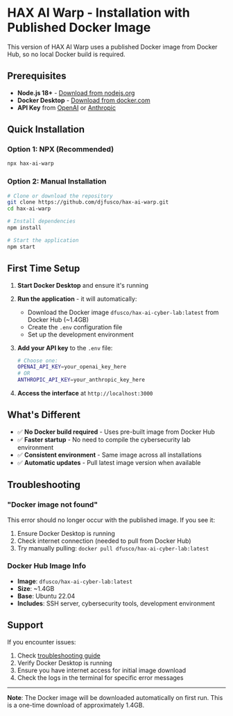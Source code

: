 # HAX AI Warp - Installation with Published Docker Image

This version of HAX AI Warp uses a published Docker image from Docker Hub, so no local Docker build is required.

## Prerequisites

- **Node.js 18+** - [Download from nodejs.org](https://nodejs.org/)
- **Docker Desktop** - [Download from docker.com](https://docker.com/products/docker-desktop)
- **API Key** from [OpenAI](https://platform.openai.com/api-keys) or [Anthropic](https://console.anthropic.com/account/keys)

## Quick Installation

### Option 1: NPX (Recommended)
```bash
npx hax-ai-warp
```

### Option 2: Manual Installation
```bash
# Clone or download the repository
git clone https://github.com/djfusco/hax-ai-warp.git
cd hax-ai-warp

# Install dependencies
npm install

# Start the application
npm start
```

## First Time Setup

1. **Start Docker Desktop** and ensure it's running
2. **Run the application** - it will automatically:
   - Download the Docker image `dfusco/hax-ai-cyber-lab:latest` from Docker Hub (~1.4GB)
   - Create the `.env` configuration file
   - Set up the development environment

3. **Add your API key** to the `.env` file:
   ```bash
   # Choose one:
   OPENAI_API_KEY=your_openai_key_here
   # OR
   ANTHROPIC_API_KEY=your_anthropic_key_here
   ```

4. **Access the interface** at `http://localhost:3000`

## What's Different

- ✅ **No Docker build required** - Uses pre-built image from Docker Hub
- ✅ **Faster startup** - No need to compile the cybersecurity lab environment
- ✅ **Consistent environment** - Same image across all installations
- ✅ **Automatic updates** - Pull latest image version when available

## Troubleshooting

### "Docker image not found"
This error should no longer occur with the published image. If you see it:
1. Ensure Docker Desktop is running
2. Check internet connection (needed to pull from Docker Hub)
3. Try manually pulling: `docker pull dfusco/hax-ai-cyber-lab:latest`

### Docker Hub Image Info
- **Image**: `dfusco/hax-ai-cyber-lab:latest`
- **Size**: ~1.4GB
- **Base**: Ubuntu 22.04
- **Includes**: SSH server, cybersecurity tools, development environment

## Support

If you encounter issues:
1. Check [troubleshooting guide](./TROUBLESHOOTING.md)
2. Verify Docker Desktop is running
3. Ensure you have internet access for initial image download
4. Check the logs in the terminal for specific error messages

---

**Note**: The Docker image will be downloaded automatically on first run. This is a one-time download of approximately 1.4GB.
